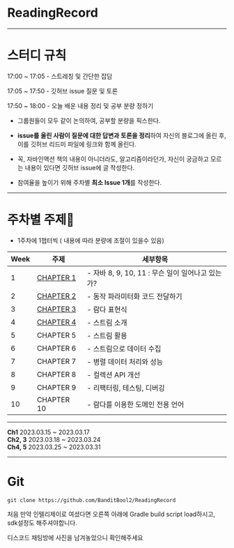 # ReadingRecord

---

# 스터디 규칙

17:00 ~ 17:05 - 스트레칭 및 간단한 잡담

17:05 ~ 17:50 - 깃허브 issue 질문 및 토론

17:50 ~ 18:00 - 오늘 배운 내용 정리 및 공부 분량 정하기

- 그룹원들이 모두 같이 논의하여, 공부할 분량을 픽스한다.

- **issue를 올린 사람이 질문에 대한 답변과 토론을 정리**하여 자신의 블로그에 올린 후, 
이를 깃허브 리드미 파일에 링크와 함께 올린다.

- 꼭, 자바인액션 책의 내용이 아니더라도, 알고리즘이라던가, 자신이 궁금하고 모르는 내용이 있다면 깃허브 issue에 글 작성한다.

- 참여율을 높이기 위해 주차별 **최소 Issue 1개**를 작성한다.

---


# **주차별 주제📕**

- 1주차에 1챕터씩 ( 내용에 따라 분량에 조절이 있을수 있음)

| Week | 주제                                                                                              | 세부항목 |
| --- |-------------------------------------------------------------------------------------------------| --- |
| 1 | [CHAPTER 1](https://github.com/BanditBool2/ReadingRecord/tree/main/Modern_Java_In_Action/Ch1)   | - 자바 8, 9, 10, 11 : 무슨 일이 일어나고 있는가? |
| 2 | [CHAPTER 2](https://github.com/BanditBool2/ReadingRecord/tree/main/Modern_Java_In_Action/Ch2)   | - 동작 파라미터화 코드 전달하기 |
| 3 | [CHAPTER 3](https://github.com/BanditBool2/ReadingRecord/tree/main/Modern_Java_In_Action/Ch3)   | - 람다 표현식 |
| 4 | [CHAPTER 4](https://github.com/BanditBool2/ReadingRecord/tree/main/Modern_Java_In_Action/Ch4)   | - 스트림 소개 |
| 5 | CHAPTER 5                                                                                       | - 스트림 활용 |
| 6 | CHAPTER 6                                                                                       | - 스트림으로 데이터 수집 |
| 7 | CHAPTER 7                                                                                       | - 병렬 데이터 처리와 성능 |
| 8 | CHAPTER 8                                                                                       | - 컬렉션 API 개선 |
| 9 | CHAPTER 9                                                                                       | - 리팩터링, 테스팅, 디버깅 |
| 10 | CHAPTER 10                                                                                      | - 람다를 이용한 도메인 전용 언어 |

---

**Ch1** 2023.03.15 ~ 2023.03.17  
**Ch2, 3** 2023.03.18 ~ 2023.03.24  
**Ch4, 5** 2023.03.25 ~ 2023.03.31


---
# Git

```
git clone https://github.com/BanditBool2/ReadingRecord
```

처음 만약 인텔리제이로 여셨다면 오른쪽 아래에 Gradle build script load하시고, sdk설정도 해주셔야합니다.  
  
디스코드 채팅방에 사진을 남겨놓았으니 확인해주세요

